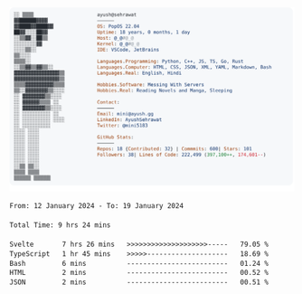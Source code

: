 <a href="https://github.com/AyushSehrawat/AyushSehrawat">
  <picture>
    <source media="(prefers-color-scheme: dark)" srcset="https://raw.githubusercontent.com/AyushSehrawat/AyushSehrawat/main/dark_mode.svg">
    <img alt="Andrew Grant's GitHub Profile README" src="https://raw.githubusercontent.com/AyushSehrawat/AyushSehrawat/main/light_mode.svg">
  </picture>
</a>

<!--START_SECTION:waka-->

```txt
From: 12 January 2024 - To: 19 January 2024

Total Time: 9 hrs 24 mins

Svelte       7 hrs 26 mins   >>>>>>>>>>>>>>>>>>>>-----   79.05 %
TypeScript   1 hr 45 mins    >>>>>--------------------   18.69 %
Bash         6 mins          -------------------------   01.24 %
HTML         2 mins          -------------------------   00.52 %
JSON         2 mins          -------------------------   00.51 %
```

<!--END_SECTION:waka-->
